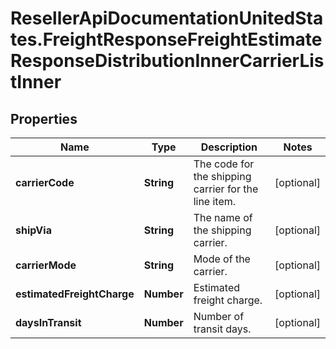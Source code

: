 # ResellerApiDocumentationUnitedStates.FreightResponseFreightEstimateResponseDistributionInnerCarrierListInner

## Properties

Name | Type | Description | Notes
------------ | ------------- | ------------- | -------------
**carrierCode** | **String** | The code for the shipping carrier for the line item. | [optional] 
**shipVia** | **String** | The name of the shipping carrier. | [optional] 
**carrierMode** | **String** | Mode of the carrier. | [optional] 
**estimatedFreightCharge** | **Number** | Estimated freight charge. | [optional] 
**daysInTransit** | **Number** | Number of transit days. | [optional] 


